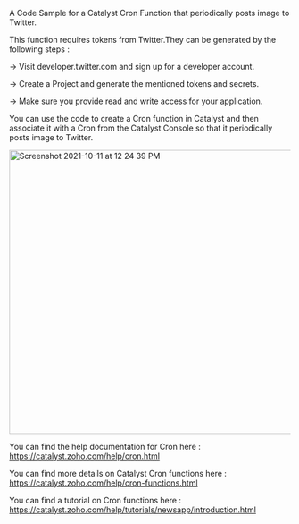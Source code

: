 A Code Sample for a Catalyst Cron Function that periodically posts image to Twitter.

This function requires tokens from Twitter.They can be generated by the following steps :

-> Visit developer.twitter.com and sign up for a developer account.

-> Create a Project and generate the mentioned tokens and secrets.

-> Make sure you provide read and write access for your application.

You can use the code to create a Cron function in Catalyst and then associate it with a Cron from the Catalyst Console so that it periodically posts image to Twitter. 

<img width="508" alt="Screenshot 2021-10-11 at 12 24 39 PM" src="https://user-images.githubusercontent.com/92108788/136745525-d7e8bf3a-de7e-42e1-91fd-8331d9636c85.png">


You can find the help documentation for Cron here : https://catalyst.zoho.com/help/cron.html

You can find more details on Catalyst Cron functions here : https://catalyst.zoho.com/help/cron-functions.html

You can find a tutorial on Cron functions here : https://catalyst.zoho.com/help/tutorials/newsapp/introduction.html
